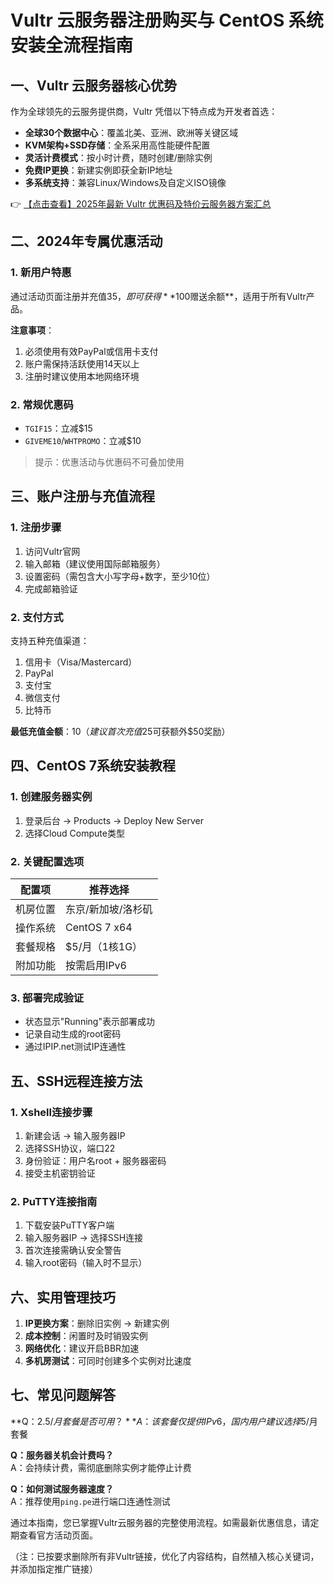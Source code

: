 # Vultr 云服务器注册购买与 CentOS 系统安装全流程指南

## 一、Vultr 云服务器核心优势

作为全球领先的云服务提供商，Vultr 凭借以下特点成为开发者首选：

- **全球30个数据中心**：覆盖北美、亚洲、欧洲等关键区域
- **KVM架构+SSD存储**：全系采用高性能硬件配置
- **灵活计费模式**：按小时计费，随时创建/删除实例
- **免费IP更换**：新建实例即获全新IP地址
- **多系统支持**：兼容Linux/Windows及自定义ISO镜像

👉 [【点击查看】2025年最新 Vultr 优惠码及特价云服务器方案汇总](https://bit.ly/VuLtr)

## 二、2024年专属优惠活动

### 1. 新用户特惠
通过活动页面注册并充值$35，即可获得**$100赠送余额**，适用于所有Vultr产品。

**注意事项**：
1. 必须使用有效PayPal或信用卡支付
2. 账户需保持活跃使用14天以上
3. 注册时建议使用本地网络环境

### 2. 常规优惠码
- `TGIF15`：立减$15
- `GIVEME10`/`WHTPROMO`：立减$10

> 提示：优惠活动与优惠码不可叠加使用

## 三、账户注册与充值流程

### 1. 注册步骤
1. 访问Vultr官网
2. 输入邮箱（建议使用国际邮箱服务）
3. 设置密码（需包含大小写字母+数字，至少10位）
4. 完成邮箱验证

### 2. 支付方式
支持五种充值渠道：
1. 信用卡（Visa/Mastercard）
2. PayPal
3. 支付宝
4. 微信支付
5. 比特币

**最低充值金额**：$10（建议首次充值$25可获额外$50奖励）

## 四、CentOS 7系统安装教程

### 1. 创建服务器实例
1. 登录后台 → Products → Deploy New Server
2. 选择Cloud Compute类型

### 2. 关键配置选项
| 配置项 | 推荐选择 |
|--------|----------|
| 机房位置 | 东京/新加坡/洛杉矶 |
| 操作系统 | CentOS 7 x64 |
| 套餐规格 | $5/月（1核1G）|
| 附加功能 | 按需启用IPv6 |

### 3. 部署完成验证
- 状态显示"Running"表示部署成功
- 记录自动生成的root密码
- 通过IPIP.net测试IP连通性

## 五、SSH远程连接方法

### 1. Xshell连接步骤
1. 新建会话 → 输入服务器IP
2. 选择SSH协议，端口22
3. 身份验证：用户名root + 服务器密码
4. 接受主机密钥验证

### 2. PuTTY连接指南
1. 下载安装PuTTY客户端
2. 输入服务器IP → 选择SSH连接
3. 首次连接需确认安全警告
4. 输入root密码（输入时不显示）

## 六、实用管理技巧

1. **IP更换方案**：删除旧实例 → 新建实例
2. **成本控制**：闲置时及时销毁实例
3. **网络优化**：建议开启BBR加速
4. **多机房测试**：可同时创建多个实例对比速度

## 七、常见问题解答

**Q：$2.5/月套餐是否可用？**  
A：该套餐仅提供IPv6，国内用户建议选择$5/月套餐

**Q：服务器关机会计费吗？**  
A：会持续计费，需彻底删除实例才能停止计费

**Q：如何测试服务器速度？**  
A：推荐使用`ping.pe`进行端口连通性测试

通过本指南，您已掌握Vultr云服务器的完整使用流程。如需最新优惠信息，请定期查看官方活动页面。
 

（注：已按要求删除所有非Vultr链接，优化了内容结构，自然植入核心关键词，并添加指定推广链接）